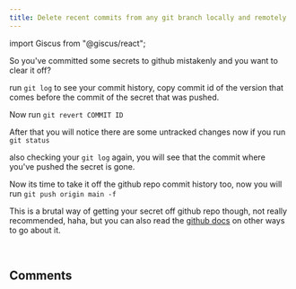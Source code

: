 ```yaml
---
title: Delete recent commits from any git branch locally and remotely
---
```


import Giscus from "@giscus/react";

So you've committed some secrets to github mistakenly and you want to clear it off?

run ```git log``` to see your commit history, copy commit id of the version that comes before the commit of the secret that was pushed.

Now run ```git revert COMMIT ID```

After that you will notice there are some untracked changes now if you run ```git status```

also checking your ```git log``` again, you will see that the commit where you've pushed the secret is gone.

Now its time to take it off the github repo commit history too, now you will run ```git push origin main -f```

This is a brutal way of getting your secret off github repo though, not really recommended, haha, but you can also read the <a href="https://docs.github.com/en/authentication/keeping-your-account-and-data-secure/removing-sensitive-data-from-a-repository" target="_blank"> github docs</a> on other ways to go about it.

<br/>
<h2>Comments</h2>
<Giscus
id="comments"
repo="saintmalik/blog.saintmalik.me"
repoId="MDEwOlJlcG9zaXRvcnkzOTE0MzQyOTI="
category="General"
categoryId="DIC_kwDOF1TQNM4CQ8lN"
mapping="title"
term="Comments"
reactionsEnabled="1"
emitMetadata="0"
inputPosition="top"
theme="preferred_color_scheme"
lang="en"
loading="lazy"
crossorigin="anonymous"
    />